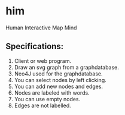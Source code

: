 # him
Human Interactive Map Mind

## Specifications:

1) Client or web program.
2) Draw an svg graph from a graphdatabase.
3) Neo4J used for the graphdatabase.
3) You can select nodes by left clicking.
4) You can add new nodes and edges.
5) Nodes are labeled with words.
6) You can use empty nodes.
7) Edges are not labelled.
